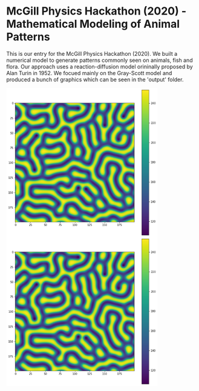 # McGill Physics Hackathon (2020) - Mathematical Modeling of Animal Patterns

This is our entry for the McGill Physics Hackathon (2020). We built a numerical model to generate patterns commonly seen on animals, fish and flora. Our approach uses a reaction-diffusion model orininally proposed by Alan Turin in 1952. We focued mainly on the Gray-Scott model and produced a bunch of graphics which can be seen in the 'output' folder.

<img align="center" src="/output/images/test9.png"
	title="Application Running" width="400" />
<img align="center" src="/output/images/test9.png"
	title="Application Running" width="400" />
